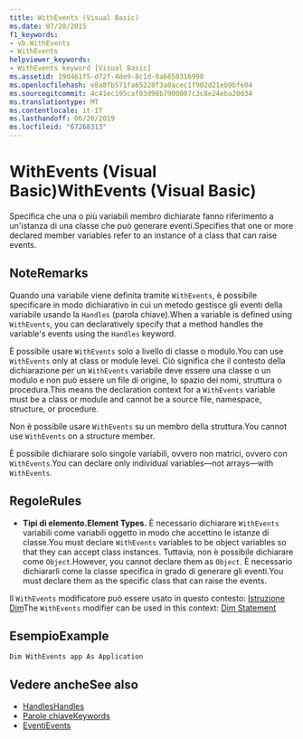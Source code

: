 ```yaml
---
title: WithEvents (Visual Basic)
ms.date: 07/20/2015
f1_keywords:
- vb.WithEvents
- WithEvents
helpviewer_keywords:
- WithEvents keyword [Visual Basic]
ms.assetid: 19d461f5-d72f-4de9-8c1d-0a6650316990
ms.openlocfilehash: e8a8fb571fa65228f3a0acec1f902d21eb9bfe04
ms.sourcegitcommit: 4c41ec195caf03d98b7900007c3c8e24eba20d34
ms.translationtype: MT
ms.contentlocale: it-IT
ms.lasthandoff: 06/20/2019
ms.locfileid: "67268313"
---
```

# <a name="withevents-visual-basic"></a><span data-ttu-id="153f4-102">WithEvents (Visual Basic)</span><span class="sxs-lookup"><span data-stu-id="153f4-102">WithEvents (Visual Basic)</span></span>
<span data-ttu-id="153f4-103">Specifica che una o più variabili membro dichiarate fanno riferimento a un'istanza di una classe che può generare eventi.</span><span class="sxs-lookup"><span data-stu-id="153f4-103">Specifies that one or more declared member variables refer to an instance of a class that can raise events.</span></span>  
  
## <a name="remarks"></a><span data-ttu-id="153f4-104">Note</span><span class="sxs-lookup"><span data-stu-id="153f4-104">Remarks</span></span>  
 <span data-ttu-id="153f4-105">Quando una variabile viene definita tramite `WithEvents`, è possibile specificare in modo dichiarativo in cui un metodo gestisce gli eventi della variabile usando la `Handles` (parola chiave).</span><span class="sxs-lookup"><span data-stu-id="153f4-105">When a variable is defined using `WithEvents`, you can declaratively specify that a method handles the variable's events using the `Handles` keyword.</span></span>  
  
 <span data-ttu-id="153f4-106">È possibile usare `WithEvents` solo a livello di classe o modulo.</span><span class="sxs-lookup"><span data-stu-id="153f4-106">You can use `WithEvents` only at class or module level.</span></span> <span data-ttu-id="153f4-107">Ciò significa che il contesto della dichiarazione per un `WithEvents` variabile deve essere una classe o un modulo e non può essere un file di origine, lo spazio dei nomi, struttura o procedura.</span><span class="sxs-lookup"><span data-stu-id="153f4-107">This means the declaration context for a `WithEvents` variable must be a class or module and cannot be a source file, namespace, structure, or procedure.</span></span>  
  
 <span data-ttu-id="153f4-108">Non è possibile usare `WithEvents` su un membro della struttura.</span><span class="sxs-lookup"><span data-stu-id="153f4-108">You cannot use `WithEvents` on a structure member.</span></span>  
  
 <span data-ttu-id="153f4-109">È possibile dichiarare solo singole variabili, ovvero non matrici, ovvero con `WithEvents`.</span><span class="sxs-lookup"><span data-stu-id="153f4-109">You can declare only individual variables—not arrays—with `WithEvents`.</span></span>  
  
## <a name="rules"></a><span data-ttu-id="153f4-110">Regole</span><span class="sxs-lookup"><span data-stu-id="153f4-110">Rules</span></span>  
  
- <span data-ttu-id="153f4-111">**Tipi di elemento.**</span><span class="sxs-lookup"><span data-stu-id="153f4-111">**Element Types.**</span></span> <span data-ttu-id="153f4-112">È necessario dichiarare `WithEvents` variabili come variabili oggetto in modo che accettino le istanze di classe.</span><span class="sxs-lookup"><span data-stu-id="153f4-112">You must declare `WithEvents` variables to be object variables so that they can accept class instances.</span></span> <span data-ttu-id="153f4-113">Tuttavia, non è possibile dichiarare come `Object`.</span><span class="sxs-lookup"><span data-stu-id="153f4-113">However, you cannot declare them as `Object`.</span></span> <span data-ttu-id="153f4-114">È necessario dichiararli come la classe specifica in grado di generare gli eventi.</span><span class="sxs-lookup"><span data-stu-id="153f4-114">You must declare them as the specific class that can raise the events.</span></span>  
  
 <span data-ttu-id="153f4-115">Il `WithEvents` modificatore può essere usato in questo contesto: [Istruzione Dim](../../../visual-basic/language-reference/statements/dim-statement.md)</span><span class="sxs-lookup"><span data-stu-id="153f4-115">The `WithEvents` modifier can be used in this context: [Dim Statement](../../../visual-basic/language-reference/statements/dim-statement.md)</span></span>  
 
## <a name="example"></a><span data-ttu-id="153f4-116">Esempio</span><span class="sxs-lookup"><span data-stu-id="153f4-116">Example</span></span>

```VB
Dim WithEvents app As Application
```
  
## <a name="see-also"></a><span data-ttu-id="153f4-117">Vedere anche</span><span class="sxs-lookup"><span data-stu-id="153f4-117">See also</span></span>

- [<span data-ttu-id="153f4-118">Handles</span><span class="sxs-lookup"><span data-stu-id="153f4-118">Handles</span></span>](../../../visual-basic/language-reference/statements/handles-clause.md)
- [<span data-ttu-id="153f4-119">Parole chiave</span><span class="sxs-lookup"><span data-stu-id="153f4-119">Keywords</span></span>](../../../visual-basic/language-reference/keywords/index.md)
- [<span data-ttu-id="153f4-120">Eventi</span><span class="sxs-lookup"><span data-stu-id="153f4-120">Events</span></span>](../../../visual-basic/programming-guide/language-features/events/index.md)
